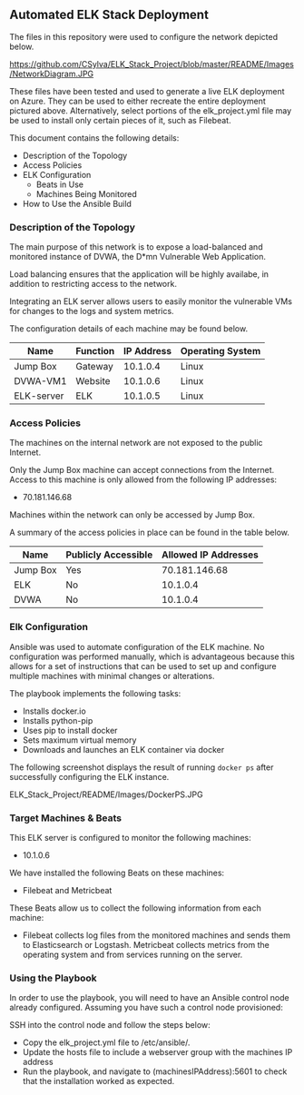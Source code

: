 ## Automated ELK Stack Deployment

The files in this repository were used to configure the network depicted below.

https://github.com/CSylva/ELK_Stack_Project/blob/master/README/Images/NetworkDiagram.JPG

These files have been tested and used to generate a live ELK deployment on Azure. They can be used to either recreate the entire deployment pictured above. Alternatively, select portions of the elk_project.yml file may be used to install only certain pieces of it, such as Filebeat.

This document contains the following details:
- Description of the Topology
- Access Policies
- ELK Configuration
  - Beats in Use
  - Machines Being Monitored
- How to Use the Ansible Build


### Description of the Topology

The main purpose of this network is to expose a load-balanced and monitored instance of DVWA, the D*mn Vulnerable Web Application.

Load balancing ensures that the application will be highly availabe, in addition to restricting access to the network.

Integrating an ELK server allows users to easily monitor the vulnerable VMs for changes to the logs and system metrics.

The configuration details of each machine may be found below.

| Name     | Function | IP Address | Operating System |
|----------|----------|------------|------------------|
| Jump Box | Gateway  | 10.1.0.4   | Linux            |
| DVWA-VM1 | Website  | 10.1.0.6   | Linux            |
|ELK-server| ELK      | 10.1.0.5   | Linux            |

### Access Policies

The machines on the internal network are not exposed to the public Internet. 

Only the Jump Box machine can accept connections from the Internet. Access to this machine is only allowed from the following IP addresses:
- 70.181.146.68

Machines within the network can only be accessed by Jump Box.

A summary of the access policies in place can be found in the table below.

| Name     | Publicly Accessible | Allowed IP Addresses |
|----------|---------------------|----------------------|
| Jump Box | Yes                 | 70.181.146.68        |
| ELK      | No                  | 10.1.0.4             |
| DVWA     | No                  | 10.1.0.4             |

### Elk Configuration

Ansible was used to automate configuration of the ELK machine. No configuration was performed manually, which is advantageous because this allows for a set of instructions that can be used to set up and configure multiple machines with minimal changes or alterations.

The playbook implements the following tasks:
- Installs docker.io
- Installs python-pip
- Uses pip to install docker
- Sets maximum virtual memory
- Downloads and launches an ELK container via docker

The following screenshot displays the result of running `docker ps` after successfully configuring the ELK instance.

ELK_Stack_Project/README/Images/DockerPS.JPG

### Target Machines & Beats
This ELK server is configured to monitor the following machines:
- 10.1.0.6

We have installed the following Beats on these machines:
- Filebeat and Metricbeat

These Beats allow us to collect the following information from each machine:
- Filebeat collects log files from the monitored machines and sends them to Elasticsearch or Logstash. Metricbeat collects metrics from the operating system and from services running on the server.

### Using the Playbook
In order to use the playbook, you will need to have an Ansible control node already configured. Assuming you have such a control node provisioned: 

SSH into the control node and follow the steps below:
- Copy the elk_project.yml file to /etc/ansible/.
- Update the hosts file to include a webserver group with the machines IP address
- Run the playbook, and navigate to (machinesIPAddress):5601 to check that the installation worked as expected.
